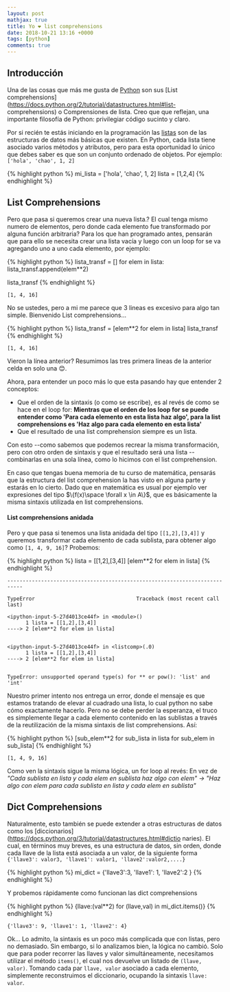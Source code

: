 ```yaml
---
layout: post
mathjax: true
title: Yo ❤️ list comprehensions
date: 2018-10-21 13:16 +0000
tags: [python]
comments: true
---
```

 
## Introducción 
 
Una de las cosas que más me gusta de
[Python](https://es.wikipedia.org/wiki/Python) son sus [List
comprehensions](https://docs.python.org/2/tutorial/datastructures.html#list-
comprehensions) o Comprensiones de lista. Creo que que reflejan, una importante
filosofía de Python: privilegiar código sucinto y claro.

Por si recién te estás iniciando en la programación las
[listas](https://docs.python.org/3/tutorial/datastructures.html) son de las
estructuras de datos más básicas que existen. En Python, cada lista tiene
asociado varios métodos y atributos, pero para esta oportunidad lo único que
debes saber es que son un conjunto ordenado de objetos. Por ejemplo: `['hola',
'chao', 1, 2]` 


{% highlight python %}
mi_lista = ['hola', 'chao', 1, 2]
lista = [1,2,4]
{% endhighlight %}
 
## List Comprehensions 
 
Pero que pasa si queremos crear una nueva lista.? El cual tenga mismo numero de
elementos, pero donde cada elemento fue transformado por alguna función
arbitraria? Para los que han programado antes, pensarán que para ello se
necesita crear una lista vacía y luego con un loop for se va agregando uno a uno
cada elemento, por ejemplo: 


{% highlight python %}
lista_transf = []
for elem in lista:
    lista_transf.append(elem**2)

lista_transf
{% endhighlight %}




    [1, 4, 16]


 
No se ustedes, pero a mi me parece que 3 lineas es excesivo para algo tan
simple. Bienvenido List comprehensions... 


{% highlight python %}
lista_transf = [elem**2 for elem in lista]
lista_transf
{% endhighlight %}




    [1, 4, 16]


 
Vieron la línea anterior? Resumimos las tres primera lineas de la anterior celda
en solo una 😊.

Ahora, para entender un poco más lo que esta pasando hay que entender 2
conceptos:
* Que el orden de la sintaxis (o como se escribe), es al revés de como se hace
en el loop for: **Mientras que el orden de los loop for se puede entender como
'Para cada elemento en esta lista haz algo', para la list comprehensions es 'Haz
algo para cada elemento en esta lista'**
* Que el resultado de una list comprehension siempre es un lista.

Con esto --como sabemos que podemos recrear la misma transformación, pero con
otro orden de sintaxis y que el resultado será una lista -- combinarlas en una
sola línea, como lo hicimos con el list comprehension.

En caso que tengas buena memoria de tu curso de matemática, pensarás que la
estructura del list comprehension la has visto en alguna parte y estarás en lo
cierto. Dado que en matemática es usual por ejemplo ver expresiones del tipo
$\{f(x)\space   \forall x \in A\}$, que es básicamente la misma sintaxis
utilizada en list comprehensions. 
 
#### List comprehensions anidada 
 
Pero y que pasa si tenemos una lista anidada del tipo `[[1,2],[3,4]]` y queremos
transformar cada elemento de cada sublista, para obtener algo como `[1, 4, 9,
16]`? Probemos: 


{% highlight python %}
lista = [[1,2],[3,4]]
[elem**2 for elem in lista]
{% endhighlight %}


    ---------------------------------------------------------------------------

    TypeError                                 Traceback (most recent call last)

    <ipython-input-5-27d4013ce44f> in <module>()
          1 lista = [[1,2],[3,4]]
    ----> 2 [elem**2 for elem in lista]
    

    <ipython-input-5-27d4013ce44f> in <listcomp>(.0)
          1 lista = [[1,2],[3,4]]
    ----> 2 [elem**2 for elem in lista]
    

    TypeError: unsupported operand type(s) for ** or pow(): 'list' and 'int'

 
Nuestro primer intento nos entrega un error, donde el mensaje es que estamos
tratando de elevar al cuadrado una lista, lo cual python no sabe cómo
exactamente hacerlo. Pero no se debe perder la esperanza, el truco es
simplemente llegar a cada elemento contenido en las sublistas a través de la
reutilización de la misma sintaxis de list comprehensions. Así: 


{% highlight python %}
[sub_elem**2 for sub_lista in lista for sub_elem in sub_lista]
{% endhighlight %}




    [1, 4, 9, 16]


 
Como ven la sintaxis sigue la misma lógica, un for loop al revés: En vez de
*"Cada sublista en lista y cada elem en sublista haz algo con elem" → "Haz algo
con elem para cada sublista en lista y cada elem en sublista"* 
 
## Dict Comprehensions 
 
Naturalmente, esto también se puede extender a otras estructuras de datos como
los [diccionarios](https://docs.python.org/3/tutorial/datastructures.html#dictio
naries). El cual, en términos muy breves, es una estructura de datos, sin orden,
donde cada llave de la lista está asociada a un valor, de la siguiente forma
`{'llave3': valor3, 'llave1': valor1, 'llave2':valor2,....}` 


{% highlight python %}
mi_dict = {'llave3':3, 'llave1': 1, 'llave2':2 }
{% endhighlight %}
 
Y probemos rápidamente como funcionan las dict comprehensions 


{% highlight python %}
{llave:(val**2) for (llave,val) in mi_dict.items()}
{% endhighlight %}




    {'llave3': 9, 'llave1': 1, 'llave2': 4}


 
Ok... Lo admito, la sintaxis es un poco más complicada que con listas, pero no
demasiado. Sin embargo, si lo analizamos bien, la lógica no cambió. Solo que
para poder recorrer las llaves y valor simultáneamente, necesitamos utilizar el
método `items()`, el cual nos devuelve un listado de `(llave, valor)`. Tomando
cada par `llave, valor` asociado a cada elemento, simplemente reconstruimos el
diccionario, ocupando la sintaxis `llave: valor`. 
